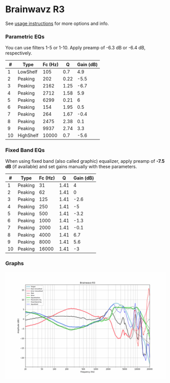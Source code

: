 # Brainwavz R3
See [usage instructions](https://github.com/jaakkopasanen/AutoEq#usage) for more options and info.

### Parametric EQs
You can use filters 1-5 or 1-10. Apply preamp of -6.3 dB or -6.4 dB, respectively.

|   # | Type      |   Fc (Hz) |    Q |   Gain (dB) |
|-----|-----------|-----------|------|-------------|
|   1 | LowShelf  |       105 | 0.7  |         4.9 |
|   2 | Peaking   |       202 | 0.22 |        -5.5 |
|   3 | Peaking   |      2162 | 1.25 |        -6.7 |
|   4 | Peaking   |      2712 | 1.58 |         5.9 |
|   5 | Peaking   |      6299 | 0.21 |         6   |
|   6 | Peaking   |       154 | 1.95 |         0.5 |
|   7 | Peaking   |       264 | 1.67 |        -0.4 |
|   8 | Peaking   |      2475 | 2.38 |         0.1 |
|   9 | Peaking   |      9937 | 2.74 |         3.3 |
|  10 | HighShelf |     10000 | 0.7  |        -5.6 |

### Fixed Band EQs
When using fixed band (also called graphic) equalizer, apply preamp of **-7.5 dB** (if available) and set gains manually with these parameters.

|   # | Type    |   Fc (Hz) |    Q |   Gain (dB) |
|-----|---------|-----------|------|-------------|
|   1 | Peaking |        31 | 1.41 |         4   |
|   2 | Peaking |        62 | 1.41 |         0   |
|   3 | Peaking |       125 | 1.41 |        -2.6 |
|   4 | Peaking |       250 | 1.41 |        -5   |
|   5 | Peaking |       500 | 1.41 |        -3.2 |
|   6 | Peaking |      1000 | 1.41 |        -1.3 |
|   7 | Peaking |      2000 | 1.41 |        -0.1 |
|   8 | Peaking |      4000 | 1.41 |         6.7 |
|   9 | Peaking |      8000 | 1.41 |         5.6 |
|  10 | Peaking |     16000 | 1.41 |        -3   |

### Graphs
![](./Brainwavz%20R3.png)
